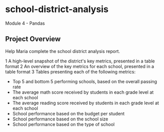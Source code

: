 # school-district-analysis
Module 4 - Pandas

## Project Overview
Help Maria complete the school district analysis report.

1 A high-level snapshot of the district's key metrics, presented in a table format
2 An overview of the key metrics for each school, presented in a table format
3 Tables presenting each of the following metrics:
  - Top 5 and bottom 5 performing schools, based on the overall passing rate
  - The average math score received by students in each grade level at each school
  - The average reading score received by students in each grade level at each school
  - School performance based on the budget per student
  - School performance based on the school size 
  - School performance based on the type of school
